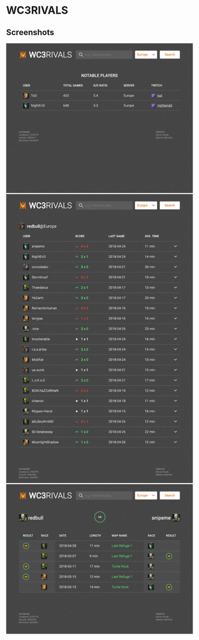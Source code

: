 # WC3RIVALS

## Screenshots

![Main page](docs/main_page.png)
![Rivals page](docs/rivals_page.png)
![Math breakdown page](docs/match_breakdown_page.png)

